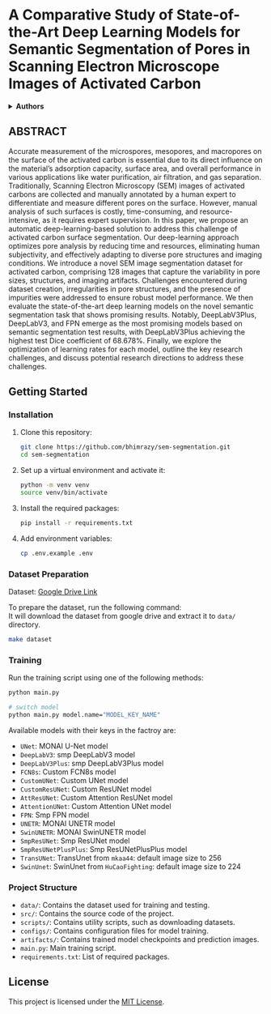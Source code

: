 # A Comparative Study of State-of-the-Art Deep Learning Models for Semantic Segmentation of Pores in Scanning Electron Microscope Images of Activated Carbon
<details>
<summary><strong>Authors</strong></summary>

- **Bishwas Pokharel**  
  - Department of Electronics and Computer Engineering, Pulchowk Campus, Institute of Engineering, Tribhuvan University, Kathmandu 44700, Nepal  
  - Email: [pokharel09.bsws@gmail.com](mailto:pokharel09.bsws@gmail.com)  
  - Corresponding author

- **Anjuli Sapkota**  
  - Department of Civil Engineering, Pulchowk Campus, IOE, Tribhuvan University, Nepal  
  - Email: [anjulisapkota95@gmail.com](mailto:anjulisapkota95@gmail.com)  

- **Bhimraj Yadav**  
  - Software Engineer, Fetchly, LLC. Austin, Texas  
  - Email: [bhimrajyadav977@gmail.com](mailto:bhimrajyadav977@gmail.com)  

- **Vasanta Gurung**  
  - Materials Science Engineering, College of Engineering, University of North Texas, Discovery Park, Denton, TX, 76207, USA  
  - Email: [vasantagurung@my.unt.edu](mailto:vasantagurung@my.unt.edu)  

- **Mandira Pradhananga Adhikari**  
  - Central Department of Chemistry, Tribhuvan University, Kirtipur, Kathmandu 44613, Nepal  
  - Email: [mandira43@hotmail.com](mailto:mandira43@hotmail.com)  

- **Nanda Bikram Adhikari**  
  - Department of Electronics and Computer Engineering, Pulchowk Campus, Institute of Engineering, Tribhuvan University, Kathmandu 44700, Nepal  
  - Email: [adhikari@ioe.edu.np](mailto:adhikari@ioe.edu.np)  
  - Corresponding author

</details>


## ABSTRACT

Accurate measurement of the microspores, mesopores, and macropores on the surface of the activated carbon is essential due to its direct influence on the material’s adsorption capacity, surface area, and overall performance in various applications like water purification, air filtration, and gas separation. Traditionally, Scanning Electron Microscopy (SEM) images of activated carbons are collected and manually annotated by a human expert to differentiate and measure different pores on the surface. However, manual analysis of such surfaces is costly, time-consuming, and resource-intensive, as it requires expert supervision. In this paper, we propose an automatic deep-learning-based solution to address this challenge of activated carbon surface segmentation. Our deep-learning approach optimizes pore analysis by reducing time and resources, eliminating human subjectivity, and effectively adapting to diverse pore structures and imaging conditions. We introduce a novel SEM image segmentation dataset for activated carbon, comprising 128 images that capture the variability in pore sizes, structures, and imaging artifacts. Challenges encountered during dataset creation, irregularities in pore structures, and the presence of impurities were addressed to ensure robust model performance. We then evaluate the state-of-the-art deep learning models on the novel semantic segmentation task that shows promising results. Notably, DeepLabV3Plus, DeepLabV3, and FPN emerge as the most promising models based on semantic segmentation test results, with DeepLabV3Plus achieving the highest test Dice coefficient of 68.678%. Finally, we explore the optimization of learning rates for each model, outline the key research challenges, and discuss potential research directions to address these challenges.

## Getting Started

### Installation

1. Clone this repository:

   ```bash
   git clone https://github.com/bhimrazy/sem-segmentation.git
   cd sem-segmentation
   ```

2. Set up a virtual environment and activate it:

   ```bash
   python -m venv venv
   source venv/bin/activate
   ```

3. Install the required packages:

   ```bash
   pip install -r requirements.txt
   ```

4. Add environment variables:

   ```bash
   cp .env.example .env
   ```

### Dataset Preparation
Dataset: [Google Drive Link](https://drive.google.com/file/d/1arcACo6jnXPurgLeVfFkm-jsyvkHhhZK) 

To prepare the dataset, run the following command:\
It will download the dataset from google drive and extract it to `data/` directory.

```bash
make dataset
```

### Training

Run the training script using one of the following methods:

```bash
python main.py

# switch model
python main.py model.name="MODEL_KEY_NAME"
```

Available models with their keys in the factroy are:

- `UNet`: MONAI U-Net model
- `DeepLabV3`: smp DeepLabV3 model
- `DeepLabV3Plus`: smp DeepLabV3Plus model
- `FCN8s`: Custom FCN8s model
- `CustomUNet`: Custom UNet model
- `CustomResUNet`: Custom ResUNet model
- `AttResUNet`: Custom Attention ResUNet model
- `AttentionUNet`: Custom Attention UNet model
- `FPN`: Smp FPN model
- `UNETR`: MONAI UNETR model
- `SwinUNETR`: MONAI SwinUNETR model
- `SmpResUNet`: Smp ResUNet model
- `SmpResUNetPlusPlus`: Smp ResUNetPlusPlus model
- `TransUNet`: TransUnet from `mkaa44`: default image size to 256
- `SwinUnet`: SwinUnet from `HuCaoFighting`: default image size to 224

### Project Structure

- `data/`: Contains the dataset used for training and testing.
- `src/`: Contains the source code of the project.
- `scripts/`: Contains utility scripts, such as downloading datasets.
- `configs/`: Contains configuration files for model training.
- `artifacts/`: Contains trained model checkpoints and prediction images.
- `main.py`: Main training script.
- `requirements.txt`: List of required packages.

## License

This project is licensed under the [MIT License](LICENSE).
